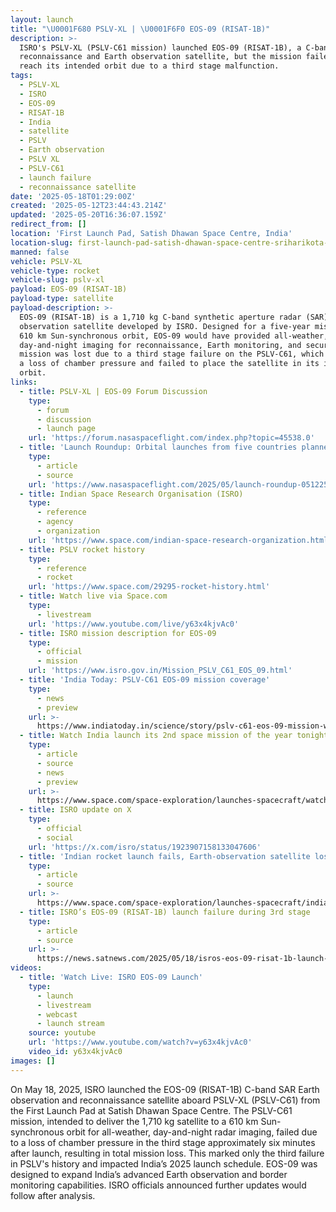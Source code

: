 ```yaml
---
layout: launch
title: "\U0001F680 PSLV-XL | \U0001F6F0 EOS-09 (RISAT-1B)"
description: >-
  ISRO's PSLV-XL (PSLV-C61 mission) launched EOS-09 (RISAT-1B), a C-band SAR
  reconnaissance and Earth observation satellite, but the mission failed to
  reach its intended orbit due to a third stage malfunction.
tags:
  - PSLV-XL
  - ISRO
  - EOS-09
  - RISAT-1B
  - India
  - satellite
  - PSLV
  - Earth observation
  - PSLV XL
  - PSLV-C61
  - launch failure
  - reconnaissance satellite
date: '2025-05-18T01:29:00Z'
created: '2025-05-12T23:44:43.214Z'
updated: '2025-05-20T16:36:07.159Z'
redirect_from: []
location: 'First Launch Pad, Satish Dhawan Space Centre, India'
location-slug: first-launch-pad-satish-dhawan-space-centre-sriharikota-india
manned: false
vehicle: PSLV-XL
vehicle-type: rocket
vehicle-slug: pslv-xl
payload: EOS-09 (RISAT-1B)
payload-type: satellite
payload-description: >-
  EOS-09 (RISAT-1B) is a 1,710 kg C-band synthetic aperture radar (SAR) Earth
  observation satellite developed by ISRO. Designed for a five-year mission in a
  610 km Sun-synchronous orbit, EOS-09 would have provided all-weather,
  day-and-night imaging for reconnaissance, Earth monitoring, and security. The
  mission was lost due to a third stage failure on the PSLV-C61, which suffered
  a loss of chamber pressure and failed to place the satellite in its intended
  orbit.
links:
  - title: PSLV-XL | EOS-09 Forum Discussion
    type:
      - forum
      - discussion
      - launch page
    url: 'https://forum.nasaspaceflight.com/index.php?topic=45538.0'
  - title: 'Launch Roundup: Orbital launches from five countries planned'
    type:
      - article
      - source
    url: 'https://www.nasaspaceflight.com/2025/05/launch-roundup-051225/'
  - title: Indian Space Research Organisation (ISRO)
    type:
      - reference
      - agency
      - organization
    url: 'https://www.space.com/indian-space-research-organization.html'
  - title: PSLV rocket history
    type:
      - reference
      - rocket
    url: 'https://www.space.com/29295-rocket-history.html'
  - title: Watch live via Space.com
    type:
      - livestream
    url: 'https://www.youtube.com/live/y63x4kjvAc0'
  - title: ISRO mission description for EOS-09
    type:
      - official
      - mission
    url: 'https://www.isro.gov.in/Mission_PSLV_C61_EOS_09.html'
  - title: 'India Today: PSLV-C61 EOS-09 mission coverage'
    type:
      - news
      - preview
    url: >-
      https://www.indiatoday.in/science/story/pslv-c61-eos-09-mission-when-and-where-to-watch-isros-101st-launch-2725829-2025-05-16
  - title: Watch India launch its 2nd space mission of the year tonight
    type:
      - article
      - source
      - news
      - preview
    url: >-
      https://www.space.com/space-exploration/launches-spacecraft/watch-india-launch-its-2nd-space-mission-of-the-year-tonight
  - title: ISRO update on X
    type:
      - official
      - social
    url: 'https://x.com/isro/status/1923907158133047606'
  - title: 'Indian rocket launch fails, Earth-observation satellite lost'
    type:
      - article
      - source
    url: >-
      https://www.space.com/space-exploration/launches-spacecraft/indian-rocket-launch-fails-earth-observation-satellite-lost
  - title: ISRO’s EOS-09 (RISAT-1B) launch failure during 3rd stage
    type:
      - article
      - source
    url: >-
      https://news.satnews.com/2025/05/18/isros-eos-09-risat-1b-launch-failure-during-3rd-stage/
videos:
  - title: 'Watch Live: ISRO EOS-09 Launch'
    type:
      - launch
      - livestream
      - webcast
      - launch stream
    source: youtube
    url: 'https://www.youtube.com/watch?v=y63x4kjvAc0'
    video_id: y63x4kjvAc0
images: []
---
```

On May 18, 2025, ISRO launched the EOS-09 (RISAT-1B) C-band SAR Earth observation and reconnaissance satellite aboard PSLV-XL (PSLV-C61) from the First Launch Pad at Satish Dhawan Space Centre. The PSLV-C61 mission, intended to deliver the 1,710 kg satellite to a 610 km Sun-synchronous orbit for all-weather, day-and-night radar imaging, failed due to a loss of chamber pressure in the third stage approximately six minutes after launch, resulting in total mission loss. This marked only the third failure in PSLV's history and impacted India’s 2025 launch schedule. EOS-09 was designed to expand India’s advanced Earth observation and border monitoring capabilities. ISRO officials announced further updates would follow after analysis.
